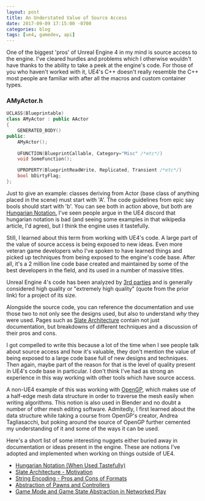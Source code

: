 ```yaml
---
layout: post
title: An Understated Value of Source Access
date: 2017-09-09 17:15:00 -0700
categories: blog
tags: [ue4, gamedev, api]
---
```

One of the biggest 'pros' of Unreal Engine 4 in my mind is source access to the engine.
I've cleared hurdles and problems which I otherwise wouldn't have thanks to the ability
to take a peek at the engine's code. For those of you who haven't worked with it,
UE4's C++ doesn't really resemble the C++ most people are familiar with after all the
macros and custom container types.

### AMyActor.h
```c++
UCLASS(Blueprintable)
class AMyActor : public AActor
{
    GENERATED_BODY()
public:
    AMyActor();
    
    UFUNCTION(BlueprintCallable, Category="Misc" /*etc*/)
    void SomeFunction();

    UPROPERTY(BlueprintReadWrite, Replicated, Transient /*etc*/)
    bool bDirtyFlag;
};
```

Just to give an example: classes deriving from Actor (base class of anything placed in the scene)
must start with 'A'. The code guidelines from epic say bools should start with 'b'. You can see both
in action above, but both are [Hungarian Notation.](https://en.wikipedia.org/wiki/Hungarian_notation)
I've seen people argue in the UE4 discord that hungarian notation is bad (and seeing some examples in
that wikipedia article, I'd agree), but I think the engine uses it tastefully.

Still, I learned about this term from working with UE4's code. A large part of the value of source access
is being exposed to new ideas. Even more veteran game developers who I've spoken to have learned things
and picked up techniques from being exposed to the engine's code base. After all, it's a 2 million line
code base created and maintained by some of the best developers in the field, and its used in a number
of massive titles.

Unreal Engine 4's code has been analyzed by [3rd parties](https://www.unrealengine.com/en-US/blog/how-pvs-studio-team-improved-unreal-engines-code)
and is generally considered high quality or "extremely high quality" (quote from the prior link)
for a project of its size.

Alongside the source code, you can reference the documentation and use those two to not only see the designs
used, but also to understand *why* they were used. Pages such as [Slate Architecture](https://docs.unrealengine.com/latest/INT/Programming/Slate/Architecture/index.html)
contain not just documentation, but breakdowns of different techniques and a discussion
of their pros and cons.

I got compelled to write this because a lot of the time when I see people talk about source access and how
it's valuable, they don't mention the value of being exposed to a large code base full of new designs and
techniques. Then again, maybe part of the reason for that is the level of quality present in UE4's code
base in particular. I don't think I've had as strong an experience in this way working with other tools
which have source access.

A non-UE4 example of this was working with [OpenGP](http://opengp.github.io/tutorial.html), which makes use of
a half-edge mesh data structure in order to traverse the mesh easily when writing algorithms. This notion is
also used in Blender and no doubt a number of other mesh editing software. Admitedly, I first learned about the data
structure while taking a course from OpenGP's creator, Andrea Tagliasacchi, but poking around the source of
OpenGP further cemented my understanding of it and some of the ways it can be used.

Here's a short list of some interesting nuggets either buried away in documentation or ideas present in the engine.
These are notions I've adopted and implemented when working on things outside of UE4.

* [Hungarian Notation (When Used Tastefully)](https://en.wikipedia.org/wiki/Hungarian_notation)
* [Slate Architecture - Motivation](https://docs.unrealengine.com/latest/INT/Programming/Slate/Architecture/index.html#motivation)
* [String Encoding - Pros and Cons of Formats](https://docs.unrealengine.com/latest/INT/Programming/UnrealArchitecture/StringHandling/CharacterEncoding/index.html#thecaseforbinary)
* [Abstraction of Pawns and Controllers](https://docs.unrealengine.com/latest/INT/Gameplay/Framework/Controller/)
* [Game Mode and Game State Abstraction in Networked Play](https://docs.unrealengine.com/latest/INT/Gameplay/Framework/GameMode/)
